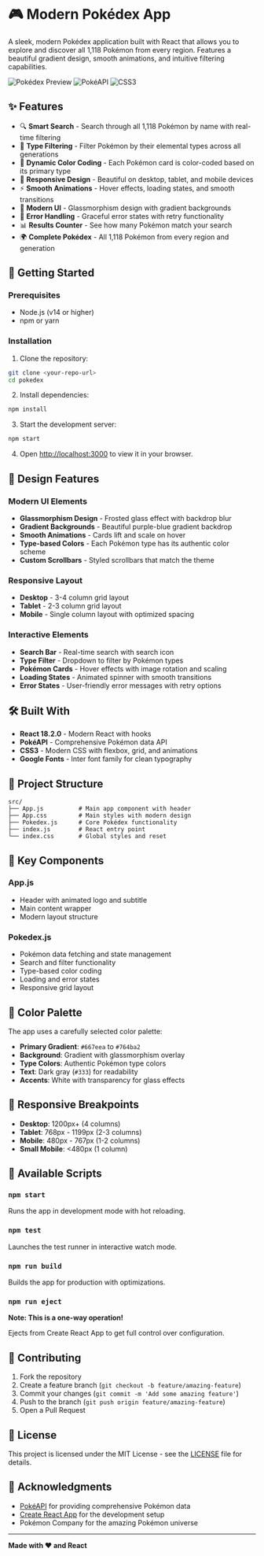 # 🎮 Modern Pokédex App

A sleek, modern Pokédex application built with React that allows you to explore and discover all 1,118 Pokémon from every region. Features a beautiful gradient design, smooth animations, and intuitive filtering capabilities.

![Pokédex Preview](https://img.shields.io/badge/React-18.2.0-blue?style=for-the-badge&logo=react)
![PokéAPI](https://img.shields.io/badge/PokéAPI-2.0-red?style=for-the-badge)
![CSS3](https://img.shields.io/badge/CSS3-1572B6?style=for-the-badge&logo=css3&logoColor=white)

## ✨ Features

- 🔍 **Smart Search** - Search through all 1,118 Pokémon by name with real-time filtering
- 🎨 **Type Filtering** - Filter Pokémon by their elemental types across all generations
- 🌈 **Dynamic Color Coding** - Each Pokémon card is color-coded based on its primary type
- 📱 **Responsive Design** - Beautiful on desktop, tablet, and mobile devices
- ⚡ **Smooth Animations** - Hover effects, loading states, and smooth transitions
- 🎯 **Modern UI** - Glassmorphism design with gradient backgrounds
- 🔄 **Error Handling** - Graceful error states with retry functionality
- 📊 **Results Counter** - See how many Pokémon match your search
- 🌍 **Complete Pokédex** - All 1,118 Pokémon from every region and generation

## 🚀 Getting Started

### Prerequisites

- Node.js (v14 or higher)
- npm or yarn

### Installation

1. Clone the repository:

```bash
git clone <your-repo-url>
cd pokedex
```

2. Install dependencies:

```bash
npm install
```

3. Start the development server:

```bash
npm start
```

4. Open [http://localhost:3000](http://localhost:3000) to view it in your browser.

## 🎨 Design Features

### Modern UI Elements

- **Glassmorphism Design** - Frosted glass effect with backdrop blur
- **Gradient Backgrounds** - Beautiful purple-blue gradient backdrop
- **Smooth Animations** - Cards lift and scale on hover
- **Type-based Colors** - Each Pokémon type has its authentic color scheme
- **Custom Scrollbars** - Styled scrollbars that match the theme

### Responsive Layout

- **Desktop** - 3-4 column grid layout
- **Tablet** - 2-3 column grid layout
- **Mobile** - Single column layout with optimized spacing

### Interactive Elements

- **Search Bar** - Real-time search with search icon
- **Type Filter** - Dropdown to filter by Pokémon types
- **Pokémon Cards** - Hover effects with image rotation and scaling
- **Loading States** - Animated spinner with smooth transitions
- **Error States** - User-friendly error messages with retry options

## 🛠️ Built With

- **React 18.2.0** - Modern React with hooks
- **PokéAPI** - Comprehensive Pokémon data API
- **CSS3** - Modern CSS with flexbox, grid, and animations
- **Google Fonts** - Inter font family for clean typography

## 📁 Project Structure

```
src/
├── App.js          # Main app component with header
├── App.css         # Main styles with modern design
├── Pokedex.js      # Core Pokédex functionality
├── index.js        # React entry point
└── index.css       # Global styles and reset
```

## 🎯 Key Components

### App.js

- Header with animated logo and subtitle
- Main content wrapper
- Modern layout structure

### Pokedex.js

- Pokémon data fetching and state management
- Search and filter functionality
- Type-based color coding
- Loading and error states
- Responsive grid layout

## 🎨 Color Palette

The app uses a carefully selected color palette:

- **Primary Gradient**: `#667eea` to `#764ba2`
- **Background**: Gradient with glassmorphism overlay
- **Type Colors**: Authentic Pokémon type colors
- **Text**: Dark gray (`#333`) for readability
- **Accents**: White with transparency for glass effects

## 📱 Responsive Breakpoints

- **Desktop**: 1200px+ (4 columns)
- **Tablet**: 768px - 1199px (2-3 columns)
- **Mobile**: 480px - 767px (1-2 columns)
- **Small Mobile**: <480px (1 column)

## 🚀 Available Scripts

### `npm start`

Runs the app in development mode with hot reloading.

### `npm test`

Launches the test runner in interactive watch mode.

### `npm run build`

Builds the app for production with optimizations.

### `npm run eject`

**Note: This is a one-way operation!**

Ejects from Create React App to get full control over configuration.

## 🤝 Contributing

1. Fork the repository
2. Create a feature branch (`git checkout -b feature/amazing-feature`)
3. Commit your changes (`git commit -m 'Add some amazing feature'`)
4. Push to the branch (`git push origin feature/amazing-feature`)
5. Open a Pull Request

## 📄 License

This project is licensed under the MIT License - see the [LICENSE](LICENSE) file for details.

## 🙏 Acknowledgments

- [PokéAPI](https://pokeapi.co/) for providing comprehensive Pokémon data
- [Create React App](https://create-react-app.dev/) for the development setup
- Pokémon Company for the amazing Pokémon universe

---

**Made with ❤️ and React**
